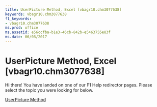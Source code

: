 ```yaml
---
title: UserPicture Method, Excel [vbagr10.chm3077638]
keywords: vbagr10.chm3077638
f1_keywords:
- vbagr10.chm3077638
ms.prod: office
ms.assetid: e56ccfba-b1e3-46cb-842b-e5463755e83f
ms.date: 06/08/2017
---
```



# UserPicture Method, Excel [vbagr10.chm3077638]

Hi there! You have landed on one of our F1 Help redirector pages. Please select the topic you were looking for below.

[UserPicture Method](http://msdn.microsoft.com/library/ad8e3079-c063-2bb6-e462-11a0e8ecfba6%28Office.15%29.aspx)

